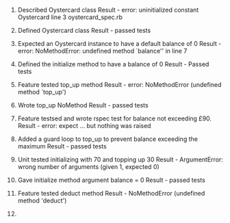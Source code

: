 1. Described Oystercard class
  Result - error: uninitialized constant Oystercard
  line 3 oystercard_spec.rb

2. Defined Oystercard class
  Result - passed tests

3. Expected an Oystercard instance to have a default balance of 0
  Result - error: NoMethodError: undefined method `balance''
  in line 7

4. Defined the initialize method to have a balance of 0
  Result - Passed tests

5. Feature tested top_up method
  Result - error: NoMethodError (undefined method `top_up')

6. Wrote top_up NoMethod
  Result - passed tests

7. Feature testsed and wrote rspec test for balance not exceeding £90.
  Result - error: expect ... but nothing was raised

8. Added a guard loop to top_up to prevent balance exceeding the maximum
  Result - passed tests

9. Unit tested initializing with 70 and topping up 30
  Result - ArgumentError: wrong number of arguments (given 1, expected 0)

10. Gave initialize method argument balance = 0
  Result - passed tests

11. Feature tested deduct method
  Result - NoMethodError (undefined method 'deduct')

12.
